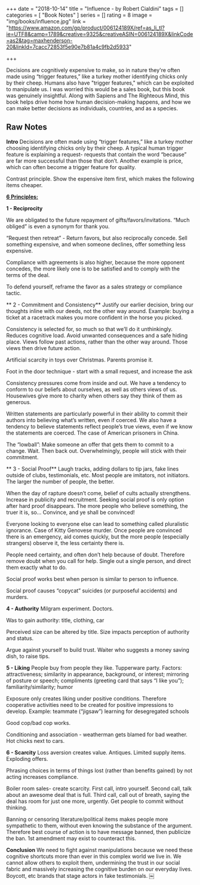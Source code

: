 +++
date = "2018-10-14"
title = "Influence - by Robert Cialdini"
tags = []
categories = [
    "Book Notes"
]
series = []
rating = 8
image = "img/books/influence.jpg"
link = "https://www.amazon.com/gp/product/006124189X/ref=as_li_tl?ie=UTF8&camp=1789&creative=9325&creativeASIN=006124189X&linkCode=as2&tag=maxhenderson-20&linkId=7cacc72853f5e90e7b81a4c9fb2d5933"

+++

Decisions are cognitively expensive to make, so in nature they're often made using “trigger features,” like a turkey mother identifying chicks only by their cheep. Humans also have "trigger features," which can be exploited to manipulate us. I was worried this would be a sales book, but this book was genuinely insightful.  Along with Sapiens and The Righteous Mind, this book helps drive home how human decision-making happens, and how we can make better decisions as individuals, countries, and as a species.

## Raw Notes

**Intro**
Decisions are often made using “trigger features,” like a turkey mother choosing identifying chicks only by their cheep. A typical human trigger feature is explaining a request- requests that contain the word “because” are far more successful than those that don’t. Another example is price, which can often become a trigger feature for quality.

Contrast principle. Show the expensive item first, which makes the following items cheaper.

**<u>6 Principles:</u>**

**1 - Reciprocity**

We are obligated to the future repayment of gifts/favors/invitations. “Much obliged” is even a synonym for thank you.

“Request then retreat” - Return favors, but also reciprocally concede. Sell something expensive, and when someone declines, offer something less expensive.

Compliance with agreements is also higher, because the more opponent concedes, the more likely one is to be satisfied and to comply with the terms of the deal.

To defend yourself, reframe the favor as a sales strategy or compliance tactic.


** 2 - Commitment and Consistency**
Justify our earlier decision, bring our thoughts inline with our deeds, not the other way around. Example: buying a ticket at a racetrack makes you more confident in the horse you picked.

Consistency is selected for, so much so that we’ll do it unthinkingly. Reduces cognitive load. Avoid unwanted consequences and a safe hiding place. Views follow past actions, rather than the other way around. Those views then drive future action.

Artificial scarcity in toys over Christmas. Parents promise it.

Foot in the door technique - start with a small request, and increase the ask

Consistency pressures come from inside and out. We have a tendency to conform to our beliefs about ourselves, as well as others views of us. Housewives give more to charity when others say they think of them as generous.

Written statements are particularly powerful in their ability to commit their authors into believing what’s written, even if coerced. We also have a tendency to believe statements reflect people’s true views, even if we know the statements are coerced. The case of American prisoners in China.

The “lowball”: Make someone an offer that gets them to commit to a change. Wait. Then back out. Overwhelmingly, people will stick with their commitment.

** 3 - Social Proof**
Laugh tracks, adding dollars to tip jars, fake lines outside of clubs, testimonials, etc. Most people are imitators, not initiators. The larger the number of people, the better. 

When the day of rapture doesn’t come, belief of cults actually strengthens. Increase in publicity and recruitment. Seeking social proof is only option after hard proof disappears. The more people who believe something, the truer it is, so... Convince, and ye shall be convinced!

Everyone looking to everyone else can lead to something called pluralistic ignorance. Case of Kitty Genovese murder. Once people are convinced there is an emergency, aid comes quickly, but the more people (especially strangers) observe it, the less certainty there is. 

People need certainty, and often don’t help because of doubt. Therefore remove doubt when you call for help. Single out a single person, and direct them exactly what to do.

Social proof works best when person is similar to person to influence.

Social proof causes “copycat” suicides (or purposeful accidents) and murders.

**4 - Authority**
Milgram experiment. Doctors. 

Was to gain authority: title, clothing, car

Perceived size can be altered by title. Size impacts perception of authority and status.

Argue against yourself to build trust. Waiter who suggests a money saving dish, to raise tips.

**5 - Liking**
People buy from people they like. Tupperware party. Factors: attractiveness; similarity in appearance, background, or interest; mirroring of posture or speech; compliments (greeting card that says “I like you”); familiarity/similarity; humor

Exposure only creates liking under positive conditions. Therefore cooperative activities need to be created for positive impressions to develop. Example: teammate (“jigsaw”) learning for desegregated schools

Good cop/bad cop works.

Conditioning and association - weatherman gets blamed for bad weather. Hot chicks next to cars.

**6 - Scarcity**
Loss aversion creates value. Antiques. Limited supply items. Exploding offers.

Phrasing choices in terms of things lost (rather than benefits gained) by not acting increases compliance.

Boiler room sales- create scarcity. First call, intro yourself. Second call, talk about an awesome deal that is full. Third call, call out of breath, saying the deal has room for just one more, urgently. Get people to commit without thinking.

Banning or censoring literature/political items makes people more sympathetic to them, without even knowing the substance of the argument. Therefore best course of action is to have message banned, then publicize the ban. 1st amendment may exist to counteract this.

**Conclusion**
We need to fight against manipulations because we need these cognitive shortcuts more than ever in this complex world we live in. We cannot allow others to exploit them, undermining the trust in our social fabric and massively increasing the cognitive burden on our everyday lives. Boycott, etc brands that stage actors in fake testimonials.
￼